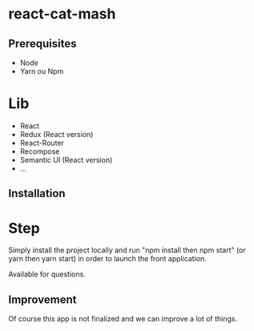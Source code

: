 # react-cat-mash

## Prerequisites

- Node
- Yarn ou Npm

# Lib

- React
- Redux (React version)
- React-Router
- Recompose
- Semantic UI (React version)
- ...

## Installation

# Step 

Simply install the project locally and run "npm install then npm start" (or yarn then yarn start) in order to launch the front application.

Available for questions.

## Improvement

Of course this app is not finalized and we can improve a lot of things.
